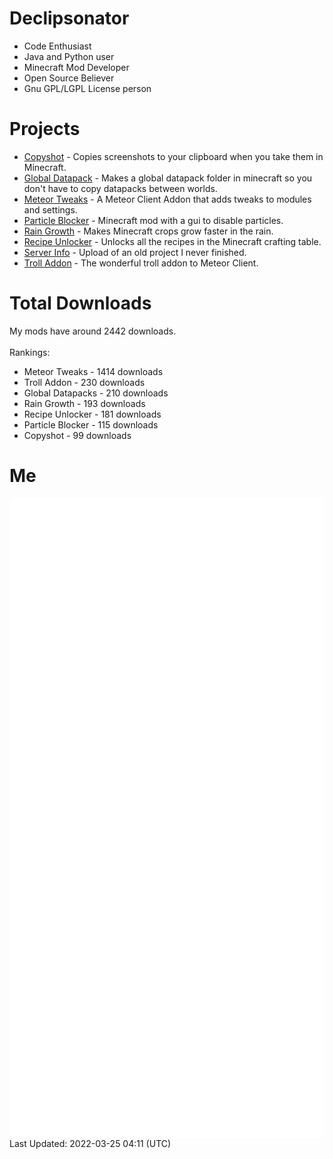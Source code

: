 # Declipsonator
- Code Enthusiast
- Java and Python user
- Minecraft Mod Developer
- Open Source Believer
- Gnu GPL/LGPL License person
# Projects
- [Copyshot](https://github.com/Declipsonator/Copyshot) - Copies screenshots to your clipboard when you take them in Minecraft.
- [Global Datapack](https://github.com/Declipsonator/Global-Datapack) - Makes a global datapack folder in minecraft so you don't have to copy datapacks between worlds.
- [Meteor Tweaks](https://github.com/Declipsonator/Meteor-Tweaks) - A Meteor Client Addon that adds tweaks to modules and settings.
- [Particle Blocker](https://github.com/Declipsonator/Particle-Blocker) - Minecraft mod with a gui to disable particles.
- [Rain Growth](https://github.com/Declipsonator/Rain-Growth) - Makes Minecraft crops grow faster in the rain.
- [Recipe Unlocker](https://github.com/Declipsonator/Recipe-Unlocker) - Unlocks all the recipes in the Minecraft crafting table.
- [Server Info](https://github.com/Declipsonator/Server-Info) - Upload of an old project I never finished.
- [Troll Addon](https://github.com/Declipsonator/Troll-Addon) - The wonderful troll addon to Meteor Client.


# Total Downloads
My mods have around 2442 downloads. \
\
Rankings:
- Meteor Tweaks - 1414 downloads  
- Troll Addon - 230 downloads  
- Global Datapacks - 210 downloads  
- Rain Growth - 193 downloads  
- Recipe Unlocker - 181 downloads  
- Particle Blocker - 115 downloads  
- Copyshot - 99 downloads  


# Me
<img align="center" src="/github-metrics.svg" alt="Metrics">
Last Updated: 2022-03-25 04:11 (UTC)
